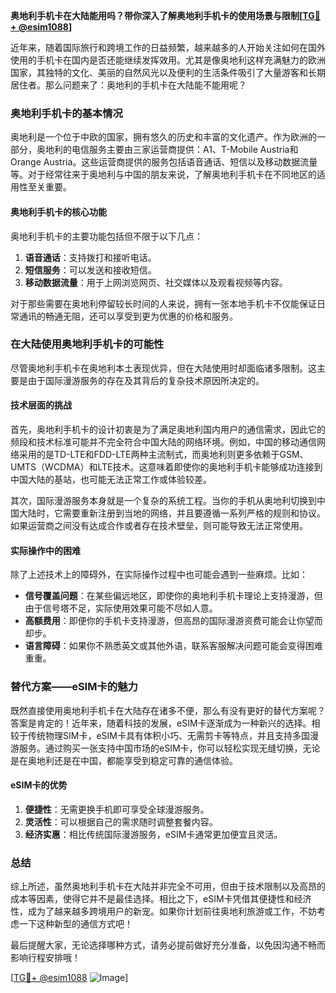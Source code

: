 **奥地利手机卡在大陆能用吗？带你深入了解奥地利手机卡的使用场景与限制[[TG💪+ @esim1088](https://t.me/s/esim1088)]**

近年来，随着国际旅行和跨境工作的日益频繁，越来越多的人开始关注如何在国外使用的手机卡在国内是否还能继续发挥效用。尤其是像奥地利这样充满魅力的欧洲国家，其独特的文化、美丽的自然风光以及便利的生活条件吸引了大量游客和长期居住者。那么问题来了：奥地利的手机卡在大陆能不能用呢？

### 奥地利手机卡的基本情况

奥地利是一个位于中欧的国家，拥有悠久的历史和丰富的文化遗产。作为欧洲的一部分，奥地利的电信服务主要由三家运营商提供：A1、T-Mobile Austria和Orange Austria。这些运营商提供的服务包括语音通话、短信以及移动数据流量等。对于经常往来于奥地利与中国的朋友来说，了解奥地利手机卡在不同地区的适用性至关重要。

#### 奥地利手机卡的核心功能

奥地利手机卡的主要功能包括但不限于以下几点：

1. **语音通话**：支持拨打和接听电话。
2. **短信服务**：可以发送和接收短信。
3. **移动数据流量**：用于上网浏览网页、社交媒体以及观看视频等内容。

对于那些需要在奥地利停留较长时间的人来说，拥有一张本地手机卡不仅能保证日常通讯的畅通无阻，还可以享受到更为优惠的价格和服务。

### 在大陆使用奥地利手机卡的可能性

尽管奥地利手机卡在奥地利本土表现优异，但在大陆使用时却面临诸多限制。这主要是由于国际漫游服务的存在及其背后的复杂技术原因所决定的。

#### 技术层面的挑战

首先，奥地利手机卡的设计初衷是为了满足奥地利国内用户的通信需求，因此它的频段和技术标准可能并不完全符合中国大陆的网络环境。例如，中国的移动通信网络采用的是TD-LTE和FDD-LTE两种主流制式，而奥地利则更多依赖于GSM、UMTS（WCDMA）和LTE技术。这意味着即使你的奥地利手机卡能够成功连接到中国大陆的基站，也可能无法正常工作或体验较差。

其次，国际漫游服务本身就是一个复杂的系统工程。当你的手机从奥地利切换到中国大陆时，它需要重新注册到当地的网络，并且要遵循一系列严格的规则和协议。如果运营商之间没有达成合作或者存在技术壁垒，则可能导致无法正常使用。

#### 实际操作中的困难

除了上述技术上的障碍外，在实际操作过程中也可能会遇到一些麻烦。比如：

- **信号覆盖问题**：在某些偏远地区，即使你的奥地利手机卡理论上支持漫游，但由于信号塔不足，实际使用效果可能不尽如人意。
- **高额费用**：即便你的手机卡支持漫游，但高昂的国际漫游资费可能会让你望而却步。
- **语言障碍**：如果你不熟悉英文或其他外语，联系客服解决问题可能会变得困难重重。

### 替代方案——eSIM卡的魅力

既然直接使用奥地利手机卡在大陆存在诸多不便，那么有没有更好的替代方案呢？答案是肯定的！近年来，随着科技的发展，eSIM卡逐渐成为一种新兴的选择。相较于传统物理SIM卡，eSIM卡具有体积小巧、无需剪卡等特点，并且支持多国漫游服务。通过购买一张支持中国市场的eSIM卡，你可以轻松实现无缝切换，无论是在奥地利还是在中国，都能享受到稳定可靠的通信体验。

#### eSIM卡的优势

1. **便捷性**：无需更换手机即可享受全球漫游服务。
2. **灵活性**：可以根据自己的需求随时调整套餐内容。
3. **经济实惠**：相比传统国际漫游服务，eSIM卡通常更加便宜且灵活。

### 总结

综上所述，虽然奥地利手机卡在大陆并非完全不可用，但由于技术限制以及高昂的成本等因素，使得它并不是最佳选择。相比之下，eSIM卡凭借其便捷性和经济性，成为了越来越多跨境用户的新宠。如果你计划前往奥地利旅游或工作，不妨考虑一下这种新型的通信方式吧！

最后提醒大家，无论选择哪种方式，请务必提前做好充分准备，以免因沟通不畅而影响行程安排哦！

[[TG💪+ @esim1088](https://t.me/s/esim1088) ![Image](https://i.postimg.cc/4NQfJmqS/Snipaste-2025-05-13-00-14-12.png)]